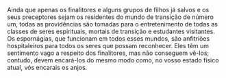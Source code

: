 ﻿Ainda que apenas os finalitores e alguns grupos de filhos já salvos e os seus preceptores sejam os residentes do mundo de transição de número um, todas as providências são tomadas para o entretenimento de todas as classes de seres espirituais, mortais de transição e estudantes visitantes. Os espornágias, que funcionam em todos esses mundos, são anfitriões hospitaleiros para todos os seres que possam reconhecer. Eles têm um sentimento vago a respeito dos finalitores, mas não conseguem vê-los; contudo, devem encará-los do mesmo modo como, no vosso estado físico atual, vós encarais os anjos.